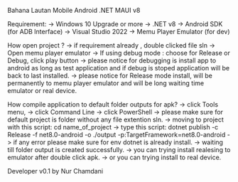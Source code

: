 Bahana Lautan Mobile Android 
.NET MAUI v8 

Requirement:
-> Windows 10 Upgrade or more 
-> .NET v8
-> Android SDK (for ADB Interface)
-> Visual Studio 2022
-> Memu Player Emulator (for dev)

How open project ?
-> if requirement already , double clicked file sln 
-> Open memu player emulator 
-> If using debug mode : choose for Release or Debug, click play button 
-> please notice for debugging is install app to android as long as test application and 
    if debug is stoped application will be back to last installed.
-> please notice for Release mode install, will be permanently to memu player emulator and will be long waiting time emulator or real device.

How compile application to default folder outputs for apk?
-> click Tools menu, 
-> click Command Line 
-> click PowerShell 
-> please make sure for default project is folder without any file extention sln. 
-> moving to project with this script: cd name_of_project
-> type this script: dotnet publish -c Release -f net8.0-android -o ./output -p:TargetFramework=net8.0-android
-> if any error please make sure for env dotnet is already install. 
-> waiting till folder output is created successfully.
-> you can trying install realesing to emulator after double click apk.
-> or you can trying install to real device.


Developer v0.1
by Nur Chamdani